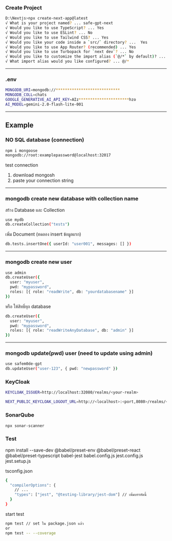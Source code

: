 ### Create Project
```bash
D:\Nextjs>npx create-next-app@latest
√ What is your project named? ... safe-gpt-next
√ Would you like to use TypeScript? ... Yes
√ Would you like to use ESLint? ... No
√ Would you like to use Tailwind CSS? ... Yes
√ Would you like your code inside a `src/` directory? ...  Yes
√ Would you like to use App Router? (recommended) ... Yes
√ Would you like to use Turbopack for `next dev`? ... No
√ Would you like to customize the import alias (`@/*` by default)? ... Yes
√ What import alias would you like configured? ... @/*
```
---
### .env
```bash
MONGODB_URI=mongodb://****************************
MONGODB_COLL=chats
GOOGLE_GENERATIVE_AI_API_KEY=AIz**********************hzo
AI_MODEL=gemini-2.0-flash-lite-001
```
---
## Example
### NO SQL database (connection)
```bash
npm i mongoose
mongodb://root:examplepassword@localhost:32017
```
test connection
1. download mongosh
2. paste your connection string
---
### mongodb create new database with collection name
สร้าง Database และ Collection
```bash
use mydb
db.createCollection("tests")
```
เพิ่ม Document (ทดลอง insert ข้อมูลแรก)
```bash
db.tests.insertOne({ userId: "user001", messages: [] })
```
---
### mongodb create new user
```bash
use admin
db.createUser({
  user: "myuser",
  pwd: "mypassword",
  roles: [{ role: "readWrite", db: "yourdatabasename" }]
})
```
หรือ ให้สิทธิ์ทุก database
```bash
db.createUser({
  user: "myuser",
  pwd: "mypassword",
  roles: [{ role: "readWriteAnyDatabase", db: "admin" }]
})
```
---
### mongodb update(pwd) user (need to update using admin)
```bash
use safem0de-gpt
db.updateUser("user-123", { pwd: "newpassword" })
```

### KeyCloak
```bash
KEYCLOAK_ISSUER=http://localhost:32080/realms/<your-realm>
```

```bash
NEXT_PUBLIC_KEYCLOAK_LOGOUT_URL=http://<localhost>:<port,8080>/realms/<your-realm>/protocol/openid-connect/logout?redirect_uri=http://localhost:3000
```

### SonarQube
```bash
npx sonar-scanner
```

### Test
npm install --save-dev @babel/preset-env @babel/preset-react @babel/preset-typescript babel-jest
babel.config.js
jest.config.js
jest.setup.js

tsconfig.json
```bash
{
  "compilerOptions": {
    // ...
    "types": ["jest", "@testing-library/jest-dom"] // เพิ่มบรรทัดนี้
  }
}
```
start test
```bash
npm test // set ใน package.json แล้ว
or
npm test -- --coverage
```
